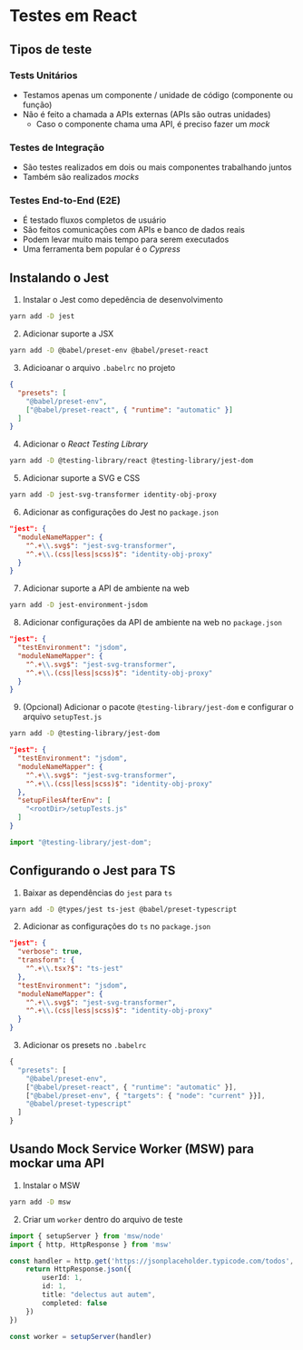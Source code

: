 # Testes em React

## Tipos de teste

### Tests Unitários
- Testamos apenas um componente / unidade de código (componente ou função)
- Não é feito a chamada a APIs externas (APIs são outras unidades)
  - Caso o componente chama uma API, é preciso fazer um *mock*

### Testes de Integração
- São testes realizados em dois ou mais componentes trabalhando juntos
- Também são realizados *mocks*

### Testes End-to-End (E2E)
- É testado fluxos completos de usuário
- São feitos comunicações com APIs e banco de dados reais
- Podem levar muito mais tempo para serem executados
- Uma ferramenta bem popular é o *Cypress*

## Instalando o Jest

1. Instalar o Jest como depedência de desenvolvimento
```bash
yarn add -D jest
```

2. Adicionar suporte a JSX
```bash
yarn add -D @babel/preset-env @babel/preset-react
```

3. Adicioanar o arquivo `.babelrc` no projeto
```json
{
  "presets": [
    "@babel/preset-env",
    ["@babel/preset-react", { "runtime": "automatic" }]
  ]
}
```

4. Adicionar o *React Testing Library*
```bash
yarn add -D @testing-library/react @testing-library/jest-dom
```

5. Adicionar suporte a SVG e CSS
```bash
yarn add -D jest-svg-transformer identity-obj-proxy
```

6. Adicionar as configurações do Jest no `package.json`
```json
"jest": {
  "moduleNameMapper": {
    "^.+\\.svg$": "jest-svg-transformer",
    "^.+\\.(css|less|scss)$": "identity-obj-proxy"
  }
}
```

7. Adicionar suporte a API de ambiente na web
```bash
yarn add -D jest-environment-jsdom
```

8. Adicionar configurações da API de ambiente na web no `package.json`
```json
"jest": {
  "testEnvironment": "jsdom",
  "moduleNameMapper": {
    "^.+\\.svg$": "jest-svg-transformer",
    "^.+\\.(css|less|scss)$": "identity-obj-proxy"
  }
}
```

9. (Opcional) Adicionar o pacote `@testing-library/jest-dom` e configurar o arquivo `setupTest.js` 
```bash
yarn add -D @testing-library/jest-dom
```
```json
"jest": {
  "testEnvironment": "jsdom",
  "moduleNameMapper": {
    "^.+\\.svg$": "jest-svg-transformer",
    "^.+\\.(css|less|scss)$": "identity-obj-proxy"
  },
  "setupFilesAfterEnv": [
    "<rootDir>/setupTests.js"
  ]
}
```
```js
import "@testing-library/jest-dom";
```

## Configurando o Jest para TS

1. Baixar as dependências do `jest` para `ts`
```bash
yarn add -D @types/jest ts-jest @babel/preset-typescript
```

2. Adicionar as configurações do `ts` no `package.json`
```json
"jest": {
  "verbose": true,
  "transform": {
    "^.+\\.tsx?$": "ts-jest"
  },
  "testEnvironment": "jsdom",
  "moduleNameMapper": {
    "^.+\\.svg$": "jest-svg-transformer",
    "^.+\\.(css|less|scss)$": "identity-obj-proxy"
  }
}
```

3. Adicionar os presets no `.babelrc`
```js
{
  "presets": [
    "@babel/preset-env",
    ["@babel/preset-react", { "runtime": "automatic" }],
    ["@babel/preset-env", { "targets": { "node": "current" }}],
    "@babel/preset-typescript"
  ]
}
```

## Usando Mock Service Worker (MSW) para mockar uma API

1. Instalar o MSW
```bash
yarn add -D msw
```

2. Criar um `worker` dentro do arquivo de teste
```ts
import { setupServer } from 'msw/node'
import { http, HttpResponse } from 'msw'

const handler = http.get('https://jsonplaceholder.typicode.com/todos', () => {
    return HttpResponse.json({
        userId: 1,
        id: 1,
        title: "delectus aut autem",
        completed: false
    })
})

const worker = setupServer(handler)
```